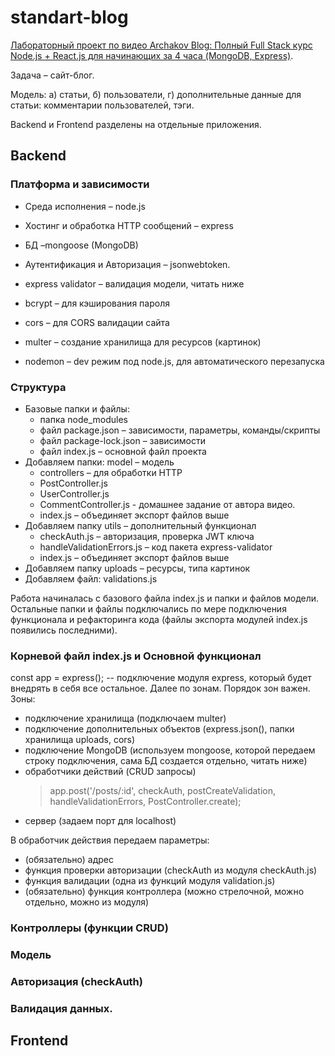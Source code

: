 # standart-blog
[Лабораторный проект по видео Archakov Blog: Полный Full Stack курс Node.js + React.js для начинающих за 4 часа (MongoDB, Express)](https://www.youtube.com/watch?v=GQ_pTmcXNrQ).

Задача – сайт-блог.

Модель: а) статьи, б) пользователи, г) дополнительные данные для статьи: комментарии пользователей, тэги.

Backend и Frontend разделены на отдельные приложения.

## Backend
### Платформа и зависимости
- Среда исполнения – node.js
- Хостинг и обработка HTTP сообщений – express
- БД –mongoose (MongoDB)
- Аутентификация и Авторизация – jsonwebtoken.

- express validator – валидация модели, читать ниже
- bcrypt – для кэширования пароля
- cors – для CORS валидации сайта
- multer – создание хранилища для ресурсов (картинок)
- nodemon – dev режим под node.js, для автоматического перезапуска

### Структура
- Базовые папки и файлы:
  - папка node_modules
  - файл package.json – зависимости, параметры, команды/скрипты
  - файл package-lock.json – зависимости
  - файл index.js – основной файл проекта
- Добавляем папки: model – модель
  - controllers – для обработки HTTP
  - PostController.js
  - UserController.js
  - CommentController.js - домашнее задание от автора видео.
  - index.js – объединяет экспорт файлов выше
- Добавляем папку utils – дополнительный функционал
  - checkAuth.js – авторизация, проверка JWT ключа
  - handleValidationErrors.js – код пакета express-validator
  - index.js – объединяет экспорт файлов выше
- Добавляем папку uploads – ресурсы, типа картинок
- Добавляем файл: validations.js

Работа начиналась с базового файла index.js и папки и файлов модели.
Остальные папки и файлы подключались по мере подключения функционала и рефакторинга кода (файлы экспорта модулей index.js появились последними). 

### Корневой файл index.js и Основной функционал
const app = express(); -- подключение модуля express, который будет внедрять в себя все остальное.
Далее по зонам. Порядок зон важен. Зоны:
  - подключение хранилища (подключаем multer)
  - подключение дополнительных объектов (express.json(), папки хранилища uploads, cors)
  - подключение MongoDB (используем mongoose, которой передаем строку подключения, сама БД создается отдельно, читать ниже)
  - обработчики действий (CRUD запросы)
    > app.post('/posts/:id', checkAuth, postCreateValidation, handleValidationErrors, PostController.create);
  - сервер (задаем порт для localhost)

В обработчик действия передаем параметры:
  - (обязательно) адрес 
  - функция проверки авторизации (checkAuth из модуля checkAuth.js)
  - функция валидации (одна из функций модуля validation.js)
  - (обязательно) функция контроллера (можно стрелочной, можно отдельно, можно из модуля)


### Контроллеры (функции CRUD)
### Модель
### Авторизация (checkAuth)
### Валидация данных.



## Frontend
